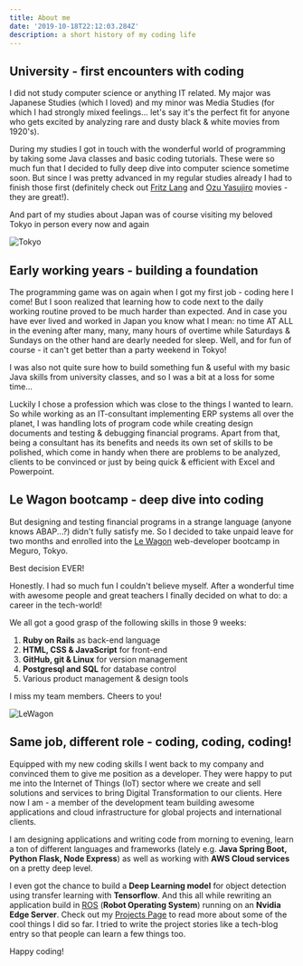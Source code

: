 ```yaml
---
title: About me
date: '2019-10-18T22:12:03.284Z'
description: a short history of my coding life
---
```


## University - first encounters with coding

I did not study computer science or anything IT related. My major was Japanese Studies (which I loved) and my minor was Media Studies (for which I had strongly mixed feelings... let's say it's the perfect fit for anyone who gets excited by analyzing rare and dusty black & white movies from 1920's).

During my studies I got in touch with the wonderful world of programming by taking some Java classes and basic coding tutorials. These were so much fun that I decided to fully deep dive into computer science sometime soon. But since I was pretty advanced in my regular studies already I had to finish those first (definitely check out [Fritz Lang](https://en.wikipedia.org/wiki/Fritz_Lang) and [Ozu Yasujiro](https://en.wikipedia.org/wiki/Yasujir%C5%8D_Ozu) movies - they are great!).

And part of my studies about Japan was of course visiting my beloved Tokyo in person every now and again
<i class="em em-cherry_blossom" aria-role="presentation" aria-label="CHERRY BLOSSOM"></i>
<i class="em em-sake" aria-role="presentation" aria-label="SAKE BOTTLE AND CUP"></i>
<i class="em em-izakaya_lantern" aria-role="presentation" aria-label="IZAKAYA LANTERN"></i>

![Tokyo](/images/tokyo-golden-gai.jpg)

## Early working years - building a foundation

The programming game was on again when I got my first job - coding here I come! But I soon realized that learning how to code next to the daily working routine proved to be much harder than expected. And in case you have ever lived and worked in Japan you know what I mean: no time AT ALL in the evening after many, many, many hours of overtime while Saturdays & Sundays on the other hand are dearly needed for sleep. Well, and for fun of course - it can't get better than a party weekend in Tokyo!
<i class="em em-beers" aria-role="presentation" aria-label="CLINKING BEER MUGS"></i>
<i class="em em-city_sunset" aria-role="presentation" aria-label="CITYSCAPE AT DUSK"></i>

I was also not quite sure how to build something fun & useful with my basic Java skills from university classes, and so I was a bit at a loss for some time...

Luckily I chose a profession which was close to the things I wanted to learn. So while working as an IT-consultant implementing ERP systems all over the planet, I was handling lots of program code while creating design documents and testing & debugging financial programs. Apart from that, being a consultant has its benefits and needs its own set of skills to be polished, which come in handy when there are problems to be analyzed, clients to be convinced or just by being quick & efficient with Excel and Powerpoint.

## Le Wagon bootcamp - deep dive into coding

But designing and testing financial programs in a strange language (anyone knows ABAP...?) didn't fully satisfy me. So I decided to take unpaid leave for two months and enrolled into the [Le Wagon](http://lewagon.com) web-developer bootcamp in Meguro, Tokyo.

Best decision EVER!

Honestly. I had so much fun I couldn't believe myself. After a wonderful time with awesome people and great teachers I finally decided on what to do: a career in the tech-world!

We all got a good grasp of the following skills in those 9 weeks:

1. **Ruby on Rails** as back-end language
2. **HTML, CSS & JavaScript** for front-end
3. **GitHub, git & Linux** for version management
4. **Postgresql and SQL** for database control
5. Various product management & design tools

I miss my team members. Cheers to you! <i class="em em-beers" aria-role="presentation" aria-label="CLINKING BEER MUGS"></i>

![LeWagon](/images/lewagon-teammates.jpg)

## Same job, different role - coding, coding, coding!

Equipped with my new coding skills I went back to my company and convinced them to give me position as a developer. They were happy to put me into the Internet of Things (IoT) sector where we create and sell solutions and services to bring Digital Transformation to our clients. Here now I am - a member of the development team building awesome applications and cloud infrastructure for global projects and international clients.

I am designing applications and writing code from morning to evening, learn a ton of different languages and frameworks (lately e.g. **Java Spring Boot, Python Flask, Node Express**) as well as working with **AWS Cloud services** on a pretty deep level.

I even got the chance to build a **Deep Learning model** for object detection using transfer learning with **Tensorflow**. And this all while rewriting an application build in [ROS](http://ros.org) (**Robot Operating System**) running on an **Nvidia Edge Server**. Check out my [Projects Page](/projects) to read more about some of the cool things I did so far. I tried to write the project stories like a tech-blog entry so that people can learn a few things too.

Happy coding! <i class="em em-male-technologist" aria-role="presentation" aria-label=""></i>
